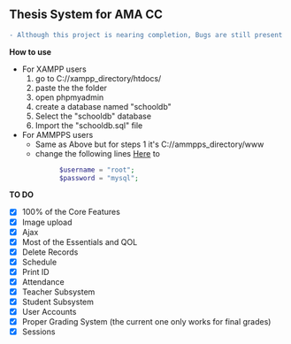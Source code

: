## Thesis System for AMA CC

```diff
- Although this project is nearing completion, Bugs are still present
```

**How to use**
  * For XAMPP users
    1. go to C://xampp_directory/htdocs/
    2. paste the the folder
    3. open phpmyadmin
    4. create a database named "schooldb"
    5. Select the "schooldb" database
    6. Import the "schooldb.sql" file
  * For AMMPPS users
    * Same as Above but for steps 1 it's C://ammpps_directory/www
    * change the following lines [Here](https://github.com/SkeltonMod/school_system/blob/master/admin/server/db_config.php#L3-L4)
      to
      ```php
            $username = "root";
            $password = "mysql";
      ```
 **TO DO**
 - [x] 100% of the Core Features
 - [x] Image upload
 - [x] Ajax
 - [x] Most of the Essentials and QOL
 - [x] Delete Records
 - [x] Schedule
 - [x] Print ID
 - [x] Attendance
 - [x] Teacher Subsystem
 - [x] Student Subsystem
 - [x] User Accounts
 - [x] Proper Grading System (the current one only works for final grades)
 - [x] Sessions
